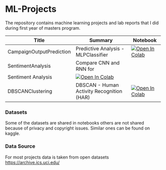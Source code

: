 # ML-Projects
The repository contains machine learning projects and lab reports that I did during first year of masters program.

| Title      | Summary    | Notebook   |
|------------|------------|------------|
| CampaignOutputPrediction  | Predictive Analysis - MLPClassifier | [![Open In Colab](https://colab.research.google.com/assets/colab-badge.svg)](https://colab.research.google.com/drive/1BhxR-y3G-SN2nDU4DACeouWx3BZ9sjna?usp=sharing) |
| SentimentAnalysis  | Compare CNN and RNN for
Sentiment Analysis | [![Open In Colab](https://colab.research.google.com/assets/colab-badge.svg)](https://colab.research.google.com/drive/1z81cb4jl3d_5jIV9HB1PqmfOpjRhFE35?usp=sharing) |
| DBSCANClustering  | DBSCAN - Human Activity Recognition (HAR) | [![Open In Colab](https://colab.research.google.com/assets/colab-badge.svg)](https://colab.research.google.com/drive/1iQDsXLDCHR8FRGJ2u93DXKeen_4am6KA?usp=sharing) |

### Datasets
Some of the datasets are shared in notebooks others are not shared because of privacy and copyright issues. Similar ones can be found on kaggle.

### Data Source
For most projects data is taken from open datasets https://archive.ics.uci.edu/